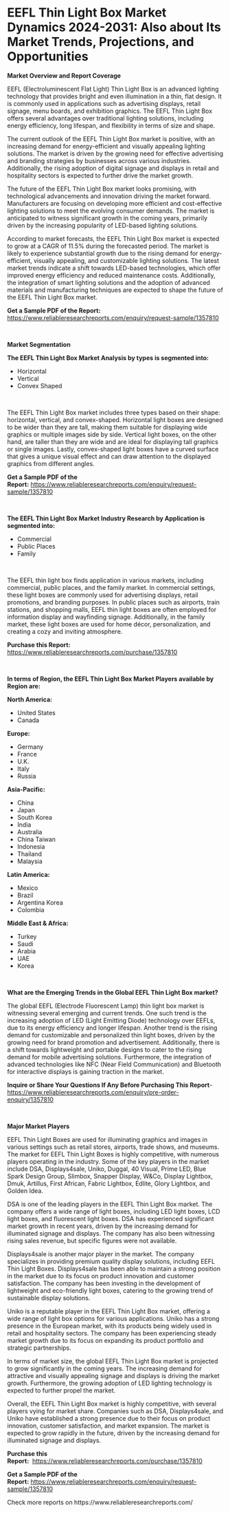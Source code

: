 <p><h1>EEFL Thin Light Box Market Dynamics 2024-2031: Also about Its Market Trends, Projections, and Opportunities</h1></p><p><strong>Market Overview and Report Coverage</strong></p>
<p><p>EEFL (Electroluminescent Flat Light) Thin Light Box is an advanced lighting technology that provides bright and even illumination in a thin, flat design. It is commonly used in applications such as advertising displays, retail signage, menu boards, and exhibition graphics. The EEFL Thin Light Box offers several advantages over traditional lighting solutions, including energy efficiency, long lifespan, and flexibility in terms of size and shape.</p><p>The current outlook of the EEFL Thin Light Box market is positive, with an increasing demand for energy-efficient and visually appealing lighting solutions. The market is driven by the growing need for effective advertising and branding strategies by businesses across various industries. Additionally, the rising adoption of digital signage and displays in retail and hospitality sectors is expected to further drive the market growth.</p><p>The future of the EEFL Thin Light Box market looks promising, with technological advancements and innovation driving the market forward. Manufacturers are focusing on developing more efficient and cost-effective lighting solutions to meet the evolving consumer demands. The market is anticipated to witness significant growth in the coming years, primarily driven by the increasing popularity of LED-based lighting solutions.</p><p>According to market forecasts, the EEFL Thin Light Box market is expected to grow at a CAGR of 11.5% during the forecasted period. The market is likely to experience substantial growth due to the rising demand for energy-efficient, visually appealing, and customizable lighting solutions. The latest market trends indicate a shift towards LED-based technologies, which offer improved energy efficiency and reduced maintenance costs. Additionally, the integration of smart lighting solutions and the adoption of advanced materials and manufacturing techniques are expected to shape the future of the EEFL Thin Light Box market.</p></p>
<p><strong>Get a Sample PDF of the Report:</strong> <a href="https://www.reliableresearchreports.com/enquiry/request-sample/1357810">https://www.reliableresearchreports.com/enquiry/request-sample/1357810</a></p>
<p>&nbsp;</p>
<p><strong>Market Segmentation</strong></p>
<p><strong>The EEFL Thin Light Box Market Analysis by types is segmented into:</strong></p>
<p><ul><li>Horizontal</li><li>Vertical</li><li>Convex Shaped</li></ul></p>
<p>&nbsp;</p>
<p><p>The EEFL Thin Light Box market includes three types based on their shape: horizontal, vertical, and convex-shaped. Horizontal light boxes are designed to be wider than they are tall, making them suitable for displaying wide graphics or multiple images side by side. Vertical light boxes, on the other hand, are taller than they are wide and are ideal for displaying tall graphics or single images. Lastly, convex-shaped light boxes have a curved surface that gives a unique visual effect and can draw attention to the displayed graphics from different angles.</p></p>
<p><strong>Get a Sample PDF of the Report:</strong>&nbsp;<a href="https://www.reliableresearchreports.com/enquiry/request-sample/1357810">https://www.reliableresearchreports.com/enquiry/request-sample/1357810</a></p>
<p>&nbsp;</p>
<p><strong>The EEFL Thin Light Box Market Industry Research by Application is segmented into:</strong></p>
<p><ul><li>Commercial</li><li>Public Places</li><li>Family</li></ul></p>
<p>&nbsp;</p>
<p><p>The EEFL thin light box finds application in various markets, including commercial, public places, and the family market. In commercial settings, these light boxes are commonly used for advertising displays, retail promotions, and branding purposes. In public places such as airports, train stations, and shopping malls, EEFL thin light boxes are often employed for information display and wayfinding signage. Additionally, in the family market, these light boxes are used for home décor, personalization, and creating a cozy and inviting atmosphere.</p></p>
<p><strong>Purchase this Report:</strong>&nbsp; <a href="https://www.reliableresearchreports.com/purchase/1357810">https://www.reliableresearchreports.com/purchase/1357810</a></p>
<p>&nbsp;</p>
<p><strong>In terms of Region, the EEFL Thin Light Box Market Players available by Region are:</strong></p>
<p>
    <p> <strong> North America: </strong>
        <ul>
            <li>United States</li>
            <li>Canada</li>
        </ul>
        </p> 
    <p> <strong> Europe: </strong>
        <ul>
            <li>Germany</li>
            <li>France</li>
            <li>U.K.</li>
            <li>Italy</li>
            <li>Russia</li>
        </ul>
        </p> 
    <p> <strong> Asia-Pacific: </strong>
        <ul>
            <li>China</li>
            <li>Japan</li>
            <li>South Korea</li>
            <li>India</li>
            <li>Australia</li>
            <li>China Taiwan</li>
            <li>Indonesia</li>
            <li>Thailand</li>
            <li>Malaysia</li>
        </ul>
        </p> 
    <p> <strong> Latin America: </strong>
        <ul>
            <li>Mexico</li>
            <li>Brazil</li>
            <li>Argentina Korea</li>
            <li>Colombia</li>
        </ul>
        </p> 
    <p> <strong> Middle East & Africa: </strong>
        <ul>
            <li>Turkey</li>
            <li>Saudi</li>
            <li>Arabia</li>
            <li>UAE</li>
            <li>Korea</li>
        </ul>
    </p>
    </p>
<p>&nbsp;</p>
<p><strong>What are the Emerging Trends in the Global EEFL Thin Light Box market?</strong></p>
<p><p>The global EEFL (Electrode Fluorescent Lamp) thin light box market is witnessing several emerging and current trends. One such trend is the increasing adoption of LED (Light Emitting Diode) technology over EEFLs, due to its energy efficiency and longer lifespan. Another trend is the rising demand for customizable and personalized thin light boxes, driven by the growing need for brand promotion and advertisement. Additionally, there is a shift towards lightweight and portable designs to cater to the rising demand for mobile advertising solutions. Furthermore, the integration of advanced technologies like NFC (Near Field Communication) and Bluetooth for interactive displays is gaining traction in the market.</p></p>
<p><strong>Inquire or Share Your Questions If Any Before Purchasing This Report</strong>- <a href="https://www.reliableresearchreports.com/enquiry/pre-order-enquiry/1357810">https://www.reliableresearchreports.com/enquiry/pre-order-enquiry/1357810</a></p>
<p>&nbsp;</p>
<p><strong>Major Market Players</strong></p>
<p><p>EEFL Thin Light Boxes are used for illuminating graphics and images in various settings such as retail stores, airports, trade shows, and museums. The market for EEFL Thin Light Boxes is highly competitive, with numerous players operating in the industry. Some of the key players in the market include DSA, Displays4sale, Uniko, Duggal, 40 Visual, Prime LED, Blue Spark Design Group, Slimbox, Snapper Display, W&Co, Display Lightbox, Dmuk, Artillus, First African, Fabric Lightbox, Edlite, Glory Lightbox, and Golden Idea.</p><p>DSA is one of the leading players in the EEFL Thin Light Box market. The company offers a wide range of light boxes, including LED light boxes, LCD light boxes, and fluorescent light boxes. DSA has experienced significant market growth in recent years, driven by the increasing demand for illuminated signage and displays. The company has also been witnessing rising sales revenue, but specific figures were not available.</p><p>Displays4sale is another major player in the market. The company specializes in providing premium quality display solutions, including EEFL Thin Light Boxes. Displays4sale has been able to maintain a strong position in the market due to its focus on product innovation and customer satisfaction. The company has been investing in the development of lightweight and eco-friendly light boxes, catering to the growing trend of sustainable display solutions.</p><p>Uniko is a reputable player in the EEFL Thin Light Box market, offering a wide range of light box options for various applications. Uniko has a strong presence in the European market, with its products being widely used in retail and hospitality sectors. The company has been experiencing steady market growth due to its focus on expanding its product portfolio and strategic partnerships.</p><p>In terms of market size, the global EEFL Thin Light Box market is projected to grow significantly in the coming years. The increasing demand for attractive and visually appealing signage and displays is driving the market growth. Furthermore, the growing adoption of LED lighting technology is expected to further propel the market.</p><p>Overall, the EEFL Thin Light Box market is highly competitive, with several players vying for market share. Companies such as DSA, Displays4sale, and Uniko have established a strong presence due to their focus on product innovation, customer satisfaction, and market expansion. The market is expected to grow rapidly in the future, driven by the increasing demand for illuminated signage and displays.</p></p>
<p><strong>Purchase this Report:</strong>&nbsp;&nbsp;<a href="https://www.reliableresearchreports.com/purchase/1357810">https://www.reliableresearchreports.com/purchase/1357810</a></p>
<p></p>
<p><strong>Get a Sample PDF of the Report:</strong>&nbsp;<a href="https://www.reliableresearchreports.com/enquiry/request-sample/1357810">https://www.reliableresearchreports.com/enquiry/request-sample/1357810</a></p>
<p>Check more reports on https://www.reliableresearchreports.com/</p>